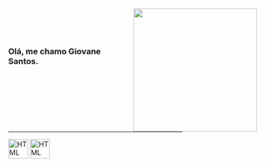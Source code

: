 <img align="right" width="250px" style="margin-top:-20px" src="https://imgur.com/ZnmmRee.png">
</br>
</br>

### Olá, me chamo Giovane Santos.

<div dsplay="inline-block">
        <hr width="70%" size="20" noshade> 
        <img align = "center" alt = "HTML" height = "40" width = "40" src = "https://imgur.com/eFLDvy5.png">
        <img align = "center" alt = "HTML" height = "40" width = "40" src = "https://imgur.com/nXqhCXa.png">
</div>



